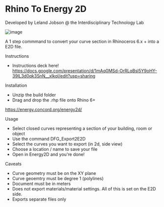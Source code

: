 # Rhino To Energy 2D

Developed by Leland Jobson @ the Interdisciplinary Technology Lab

![image](https://user-images.githubusercontent.com/17731181/137999568-0bb8b45f-d987-4a6a-9438-e8b6ad93fed9.png)

A 1 step commmand to convert your curve section in Rhinoceros 6.x + into a E2D file.


Instructions

- Instructions deck here! https://docs.google.com/presentation/d/1mAq0MSd-OrRLqBsI5Y9oHY-39lL3d0qk3SnN__xIkqI/edit?usp=sharing

Installation

- Unzip the build folder
- Drag and drop the .rhp file onto Rhino 6+

https://energy.concord.org/energy2d/

Usage

- Select closed curves representing a section of your building, room or object
- Use the command DFG_Export2E2D
- Select the curves you want to export (in 2d, side view)
- Choose a location / name to save your file
- Open in Energy2D and you're done!

Caveats

- Curve geometry must be on the XY plane
- Curve geoemtry must be degree 1 (polylines)
- Document must be in meters
- Does not export materials/material settings. All of this is set on the E2D side.
- Exports separate files only


